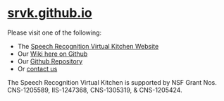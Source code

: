 # [srvk.github.io](http://srvk.github.io)

Please visit one of the following:
* The [Speech Recognition Virtual Kitchen Website](http://speechkitchen.org)
* Our [Wiki here on Github](https://github.com/srvk/srvk.github.io/wiki)
* Our [Github Repository](https://github.com/srvk)
* Or [contact us](http://speechkitchen.org/home/contact/)

The Speech Recognition Virtual Kitchen is supported by NSF Grant Nos. CNS-1205589, IIS-1247368, CNS-1305319, & CNS-1205424.
